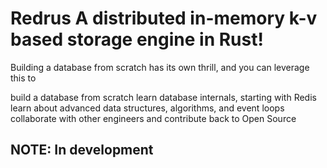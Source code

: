 # Redrus A distributed in-memory k-v based storage engine in Rust! 


Building a database from scratch has its own thrill, and you can leverage this to

build a database from scratch
learn database internals, starting with Redis
learn about advanced data structures, algorithms, and event loops
collaborate with other engineers and contribute back to Open Source



## NOTE: In development
<!-- 
While our B+ tree now support concurrent operations, it's still a single
threaded database system, as our frontend (network/cli layer) doesn't support
handling concurrent requests yet.

_This is by no mean an idiomatic Rust implementation as I'm learning Rust
along the way._

-----

The project is kind of slow phase coz i have job in parallel and am learning the things on the way. Hence, the progress will be slower.
Hopefully, I can regain my momentum after a couple of weeks._

----

## End Goal

The main focus to write a in momery storage engine from scratch. This project now
includes it's own B+ Tree data structure, buffer pool, LRU replacement policy,
transaction manager, and lock manager. -->
